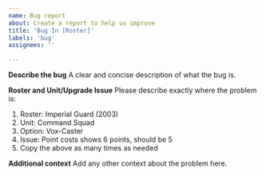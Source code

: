 ```yaml
---
name: Bug report
about: Create a report to help us improve
title: 'Bug In [Roster]'
labels: 'bug'
assignees: ''

---
```


**Describe the bug**
A clear and concise description of what the bug is.

**Roster and Unit/Upgrade Issue**
Please describe exactly where the problem is:
1. Roster: Imperial Guard (2003)
2. Unit: Command Squad
3. Option: Vox-Caster
4. Issue: Point costs shows 6 points, should be 5
5. Copy the above as many times as needed

**Additional context**
Add any other context about the problem here.
